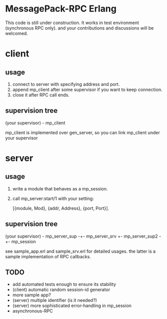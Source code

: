 MessagePack-RPC Erlang
======================

This code is still under construction. It works 
in test environment (synchronous RPC only). and your
contributions and discussions will be welcomed.

# client

## usage

1. connect to server with specifying address and port.
2. append mp_client after some supervisor if you want to
   keep connection.
3. close it after RPC call ends.

## supervision tree

  (your supervisor) - mp_client

mp_client is implemented over gen_server, so you can
link mp_client under your supervisor

# server

## usage

1. write a module that behaves as a mp_session.
2. call mp_server:start/1 with your setting:

   [{module, Mod}, {addr, Address}, {port, Port}].


## supervision tree

   (your supervisor) - mp_server_sup -+- mp_server_srv
                                      +- mp_server_sup2 -+- mp_session


see sample_app.erl and sample_srv.erl for detailed usages.
the latter is a sample implementation of RPC callbacks.


## TODO

- add automated tests enough to ensure its stability
- (client) automatic random session-id generator
- more sample app?
- (server) multiple identifier (is it needed?)
- (server) more sophisticated error-handling in mp_session
- asynchronous-RPC
